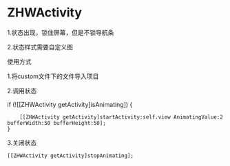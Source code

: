 # ZHWActivity

1.状态出现，锁住屏幕，但是不锁导航条

2.状态样式需要自定义图



使用方式

1.将custom文件下的文件导入项目

2.调用状态

 if (![[ZHWActivity getActivity]isAnimating]) {
        
        [[ZHWActivity getActivity]startActivity:self.view AnimatingValue:2 bufferWidth:50 bufferHeight:50];
    }
    
3.关闭状态

    [[ZHWActivity getActivity]stopAnimating];


